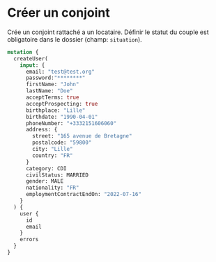 # Créer un conjoint

Crée un conjoint rattaché a un locataire. Définir le statut du couple est obligatoire dans le dossier (champ: `situation`).

```graphql
mutation {
  createUser(
    input: {
      email: "test@test.org"
      password:"********"
      firstName: "John"
      lastName: "Doe"
      acceptTerms: true
      acceptProspecting: true
      birthplace: "Lille"
      birthdate: "1990-04-01"
      phoneNumber: "+3332151606060"
      address: {
        street: "165 avenue de Bretagne"
        postalcode: "59800"
        city: "Lille"
        country: "FR"
      }
      category: CDI
      civilStatus: MARRIED
      gender: MALE
      nationality: "FR"
      employmentContractEndOn: "2022-07-16"
    }
  ) {
    user {
      id
      email
    }
    errors
  }
}
```
